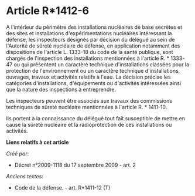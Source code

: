 # Article R*1412-6

A l'intérieur du périmètre des installations nucléaires de base secrètes et des sites et installations d'expérimentations
nucléaires intéressant la défense, les inspecteurs désignés par décision du délégué au sein de l'Autorité de sûreté nucléaire
de défense, en application notamment des dispositions de l'article L. 1333-18 du code de la santé publique, sont chargés de
l'inspection des installations mentionnées à l'article R. * 1333-47 ou qui présentent un caractère technique d'installations
classées pour la protection de l'environnement ou un caractère technique d'installations, ouvrages, travaux et activités
relatifs à l'eau. La décision précise les catégories d'installations, d'équipements ou d'activités intéressées ainsi que la
nature des inspections à entreprendre. 

Les inspecteurs peuvent être associés aux travaux des commissions techniques de sûreté nucléaire mentionnées à l'article R. *
1411-10. 

Ils portent à la connaissance du délégué tout fait susceptible de mettre en cause la sûreté nucléaire et la radioprotection
de ces installations ou activités.

**Liens relatifs à cet article**

_Créé par_:

  - Décret n°2009-1118 du 17 septembre 2009 - art. 2

_Anciens textes_:

  - Code de la défense. - art. R*1411-12 (T)
